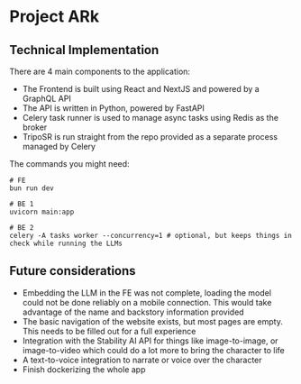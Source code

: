 # Project ARk

## Technical Implementation

There are 4 main components to the application:

- The Frontend is built using React and NextJS and powered by a GraphQL API
- The API is written in Python, powered by FastAPI
- Celery task runner is used to manage async tasks using Redis as the broker
- TripoSR is run straight from the repo provided as a separate process managed
  by Celery

The commands you might need:

```
# FE
bun run dev

# BE 1
uvicorn main:app

# BE 2
celery -A tasks worker --concurrency=1 # optional, but keeps things in check while running the LLMs
```


## Future considerations

- Embedding the LLM in the FE was not complete, loading the model could not be
  done reliably on a mobile connection. This would take advantage of the name
  and backstory information provided
- The basic navigation of the website exists, but most pages are empty. This
  needs to be filled out for a full experience
- Integration with the Stability AI API for things like image-to-image, or
  image-to-video which could do a lot more to bring the character to life
- A text-to-voice integration to narrate or voice over the character
- Finish dockerizing the whole app